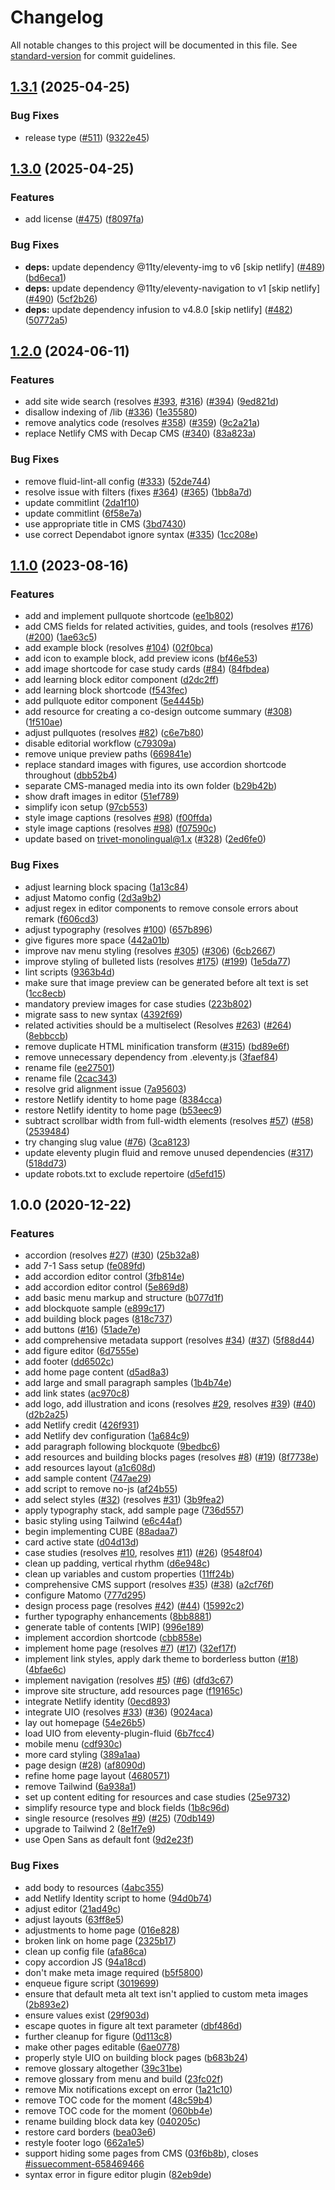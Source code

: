 # Changelog

All notable changes to this project will be documented in this file. See [standard-version](https://github.com/conventional-changelog/standard-version) for commit guidelines.

## [1.3.1](https://github.com/community-led-design/kit/compare/v1.3.0...v1.3.1) (2025-04-25)


### Bug Fixes

* release type ([#511](https://github.com/community-led-design/kit/issues/511)) ([9322e45](https://github.com/community-led-design/kit/commit/9322e45e04c47f963176c9397d613c926999cc49))

## [1.3.0](https://github.com/community-led-design/kit/compare/v1.2.0...v1.3.0) (2025-04-25)


### Features

* add license ([#475](https://github.com/community-led-design/kit/issues/475)) ([f8097fa](https://github.com/community-led-design/kit/commit/f8097fa5a7eb90f718c39e33f7303a8f672160bc))


### Bug Fixes

* **deps:** update dependency @11ty/eleventy-img to v6 [skip netlify] ([#489](https://github.com/community-led-design/kit/issues/489)) ([bd6eca1](https://github.com/community-led-design/kit/commit/bd6eca1b857cf92c43a1ecba68e5740609187c18))
* **deps:** update dependency @11ty/eleventy-navigation to v1 [skip netlify] ([#490](https://github.com/community-led-design/kit/issues/490)) ([5cf2b26](https://github.com/community-led-design/kit/commit/5cf2b260a0921b669ca923f34bf4ad3eb964b819))
* **deps:** update dependency infusion to v4.8.0 [skip netlify] ([#482](https://github.com/community-led-design/kit/issues/482)) ([50772a5](https://github.com/community-led-design/kit/commit/50772a5f1148b4adfbf1ab9460b916290d2cfa30))

## [1.2.0](https://github.com/community-led-design/kit/compare/v1.1.0...v1.2.0) (2024-06-11)


### Features

* add site wide search (resolves [#393](https://github.com/community-led-design/kit/issues/393), [#316](https://github.com/community-led-design/kit/issues/316)) ([#394](https://github.com/community-led-design/kit/issues/394)) ([9ed821d](https://github.com/community-led-design/kit/commit/9ed821d806b1a65a67da78c01a3c322f12e3161f))
* disallow indexing of /lib ([#336](https://github.com/community-led-design/kit/issues/336)) ([1e35580](https://github.com/community-led-design/kit/commit/1e35580635b609f0f3e17ca7cbe34d7052e9aa60))
* remove analytics code (resolves [#358](https://github.com/community-led-design/kit/issues/358)) ([#359](https://github.com/community-led-design/kit/issues/359)) ([9c2a21a](https://github.com/community-led-design/kit/commit/9c2a21a363df8d586bfee43195b3a6e16cb4fdee))
* replace Netlify CMS with Decap CMS ([#340](https://github.com/community-led-design/kit/issues/340)) ([83a823a](https://github.com/community-led-design/kit/commit/83a823a99c9f1c31c647e93df4094a8c68a05d2b))


### Bug Fixes

* remove fluid-lint-all config ([#333](https://github.com/community-led-design/kit/issues/333)) ([52de744](https://github.com/community-led-design/kit/commit/52de7442e8e2e28cb529c78fc4ef085a04f6f2fb))
* resolve issue with filters (fixes [#364](https://github.com/community-led-design/kit/issues/364)) ([#365](https://github.com/community-led-design/kit/issues/365)) ([1bb8a7d](https://github.com/community-led-design/kit/commit/1bb8a7df7f541d6e21da10da8f32115923657569))
* update commitlint ([2da1f10](https://github.com/community-led-design/kit/commit/2da1f103654ab7522589298223224d48de2fd103))
* update commitlint ([6f58e7a](https://github.com/community-led-design/kit/commit/6f58e7a913bb0973cd248b67dd36f72330e29ac1))
* use appropriate title in CMS ([3bd7430](https://github.com/community-led-design/kit/commit/3bd743001dcd499d0140408408f25eaa92018264))
* use correct Dependabot ignore syntax ([#335](https://github.com/community-led-design/kit/issues/335)) ([1cc208e](https://github.com/community-led-design/kit/commit/1cc208ed7c75875ee7ba8cecedb3407604eaf9df))

## [1.1.0](https://github.com/community-led-design/kit/compare/v1.0.0...v1.1.0) (2023-08-16)


### Features

* add and implement pullquote shortcode ([ee1b802](https://github.com/community-led-design/kit/commit/ee1b802293f0baaa0208b5095b1b1f3f45359fee))
* add CMS fields for related activities, guides, and tools (resolves [#176](https://github.com/community-led-design/kit/issues/176)) ([#200](https://github.com/community-led-design/kit/issues/200)) ([1ae63c5](https://github.com/community-led-design/kit/commit/1ae63c5dae3a0ec43ba807b54f62d3790ace6b90))
* add example block (resolves [#104](https://github.com/community-led-design/kit/issues/104)) ([02f0bca](https://github.com/community-led-design/kit/commit/02f0bcaf7cdfaf9db9c99e4b1ba6257e1f3b3b70))
* add icon to example block, add preview icons ([bf46e53](https://github.com/community-led-design/kit/commit/bf46e53f79b1c0fafa67c3c25f2748f2af84c10c))
* add image shortcode for case study cards ([#84](https://github.com/community-led-design/kit/issues/84)) ([84fbdea](https://github.com/community-led-design/kit/commit/84fbdea0242a8e77c332f410b073b3d7e3f77bfa))
* add learning block editor component ([d2dc2ff](https://github.com/community-led-design/kit/commit/d2dc2ffccd8684ddaedfdd64f2b7f7c059af736e))
* add learning block shortcode ([f543fec](https://github.com/community-led-design/kit/commit/f543fecf4d9f384ea3b9b74167de2dc57792e7f2))
* add pullquote editor component ([5e4445b](https://github.com/community-led-design/kit/commit/5e4445b84b793ad8f689a529744aaa9321dbee86))
* add resource for creating a co-design outcome summary ([#308](https://github.com/community-led-design/kit/issues/308)) ([1f510ae](https://github.com/community-led-design/kit/commit/1f510ae1d9f318bfc9ee4d183b6d1b6b8e403b98))
* adjust pullquotes (resolves [#82](https://github.com/community-led-design/kit/issues/82)) ([c6e7b80](https://github.com/community-led-design/kit/commit/c6e7b804ed3935156dba844e2fd42dbde3c5a978))
* disable editorial workflow ([c79309a](https://github.com/community-led-design/kit/commit/c79309acee4e27b808976464a173532136b921c8))
* remove unique preview paths ([669841e](https://github.com/community-led-design/kit/commit/669841e5b0ac2313e85497311aac5c035b2f9365))
* replace standard images with figures, use accordion shortcode throughout ([dbb52b4](https://github.com/community-led-design/kit/commit/dbb52b44d7be66a5634afa7f7a4b8ccc5677cacc))
* separate CMS-managed media into its own folder ([b29b42b](https://github.com/community-led-design/kit/commit/b29b42b6cd4c98419141498d4d15df120b8f0e0f))
* show draft images in editor ([51ef789](https://github.com/community-led-design/kit/commit/51ef789ae21b47bf32d62b71c0ae7cf127d0b2c8))
* simplify icon setup ([97cb553](https://github.com/community-led-design/kit/commit/97cb5535c85a08ade37b5af2e86bc0bbdc8ed215))
* style image captions (resolves [#98](https://github.com/community-led-design/kit/issues/98)) ([f00ffda](https://github.com/community-led-design/kit/commit/f00ffdab389ff16e4e1e4529f4d1d4dba76193b9))
* style image captions (resolves [#98](https://github.com/community-led-design/kit/issues/98)) ([f07590c](https://github.com/community-led-design/kit/commit/f07590c41f9d2319fde9634bbc1da1ae59fb4aed))
* update based on trivet-monolingual@1.x ([#328](https://github.com/community-led-design/kit/issues/328)) ([2ed6fe0](https://github.com/community-led-design/kit/commit/2ed6fe01c9c51d291020ef7c385e675450da7d74))


### Bug Fixes

* adjust learning block spacing ([1a13c84](https://github.com/community-led-design/kit/commit/1a13c84d132f8ea69ef9c807e5d78d5d9d11994f))
* adjust Matomo config ([2d3a9b2](https://github.com/community-led-design/kit/commit/2d3a9b2b82807b9cc9778b1166a37d410ce9aae0))
* adjust regex in editor components to remove console errors about remark ([f606cd3](https://github.com/community-led-design/kit/commit/f606cd301a261055e93558566bc51d58978eaf11))
* adjust typography (resolves [#100](https://github.com/community-led-design/kit/issues/100)) ([657b896](https://github.com/community-led-design/kit/commit/657b896af7e2e4a892ebadabee9dfe5272d61bd8))
* give figures more space ([442a01b](https://github.com/community-led-design/kit/commit/442a01b62c0ee17a7a89d95e144a22f5fbbfe040))
* improve nav menu styling (resolves [#305](https://github.com/community-led-design/kit/issues/305)) ([#306](https://github.com/community-led-design/kit/issues/306)) ([6cb2667](https://github.com/community-led-design/kit/commit/6cb266745a18a86a8e965689b41b9cc7da43586d))
* improve styling of bulleted lists (resolves [#175](https://github.com/community-led-design/kit/issues/175)) ([#199](https://github.com/community-led-design/kit/issues/199)) ([1e5da77](https://github.com/community-led-design/kit/commit/1e5da77b6d6d6968af93e83fcfb2131a07cc140c))
* lint scripts ([9363b4d](https://github.com/community-led-design/kit/commit/9363b4d7d214acc7da9839ce0f7db9d798670313))
* make sure that image preview can be generated before alt text is set ([1cc8ecb](https://github.com/community-led-design/kit/commit/1cc8ecb80e55633d737637ea0eae44dfef24ec6f))
* mandatory preview images for case studies ([223b802](https://github.com/community-led-design/kit/commit/223b802ada949aa0273cbb0ca4a390b9cdb68511))
* migrate sass to new syntax ([4392f69](https://github.com/community-led-design/kit/commit/4392f698dafd178b4070160e4eed692964736e7a))
* related activities should be a multiselect (Resolves [#263](https://github.com/community-led-design/kit/issues/263)) ([#264](https://github.com/community-led-design/kit/issues/264)) ([8ebbccb](https://github.com/community-led-design/kit/commit/8ebbccb7b0c6918b771965fdb95447278fb717ea))
* remove duplicate HTML minification transform ([#315](https://github.com/community-led-design/kit/issues/315)) ([bd89e6f](https://github.com/community-led-design/kit/commit/bd89e6fe1340fedad2d074393f416ec3eec39f2e))
* remove unnecessary dependency from .eleventy.js ([3faef84](https://github.com/community-led-design/kit/commit/3faef8468ab74c01c3b383584b79f3f42ba0118a))
* rename file ([ee27501](https://github.com/community-led-design/kit/commit/ee275018f3b99516d9dec6a575ebd42bcb7ddcb0))
* rename file ([2cac343](https://github.com/community-led-design/kit/commit/2cac343992d1e89c191ecbf0486c22145bf57470))
* resolve grid alignment issue ([7a95603](https://github.com/community-led-design/kit/commit/7a95603fd6c4bccdc2051fcb778ee395b21ed835))
* restore Netlify identity to home page ([8384cca](https://github.com/community-led-design/kit/commit/8384cca07892aa9231500844fa53c39e4c4d38d5))
* restore Netlify identity to home page ([b53eec9](https://github.com/community-led-design/kit/commit/b53eec9b98f04c9668111af0ab632b3ac27956b1))
* subtract scrollbar width from full-width elements (resolves [#57](https://github.com/community-led-design/kit/issues/57)) ([#58](https://github.com/community-led-design/kit/issues/58)) ([2539484](https://github.com/community-led-design/kit/commit/2539484fd5270d6d713c80aab45415efd44ab2fc))
* try changing slug value ([#76](https://github.com/community-led-design/kit/issues/76)) ([3ca8123](https://github.com/community-led-design/kit/commit/3ca8123f5f161c9570f7ecb0bab99d6eb172d06b))
* update eleventy plugin fluid and remove unused dependencies ([#317](https://github.com/community-led-design/kit/issues/317)) ([518dd73](https://github.com/community-led-design/kit/commit/518dd73a60586835302f9e5fbf9a30e34e6af5d2))
* update robots.txt to exclude repertoire ([d5efd15](https://github.com/community-led-design/kit/commit/d5efd152e014cdbe7777d7284e18d90c97272adc))

## 1.0.0 (2020-12-22)

### Features

* accordion (resolves [#27](https://github.com/community-led-design/kit/issues/27)) ([#30](https://github.com/community-led-design/kit/issues/30)) ([25b32a8](https://github.com/community-led-design/kit/commit/25b32a883301c69fe9a1252dc13581191472cf3c))
* add 7-1 Sass setup ([fe089fd](https://github.com/community-led-design/kit/commit/fe089fd3c83537c3ad25b87856cade12deb855e4))
* add accordion editor control ([3fb814e](https://github.com/community-led-design/kit/commit/3fb814e0193018f4729f84150aca598b28c1dd9e))
* add accordion editor control ([5e869d8](https://github.com/community-led-design/kit/commit/5e869d8d15c050197070c5fbc9956f89e274258f))
* add basic menu markup and structure ([b077d1f](https://github.com/community-led-design/kit/commit/b077d1feb60ab8f2233dca47158acdf1950c5983))
* add blockquote sample ([e899c17](https://github.com/community-led-design/kit/commit/e899c179b63e4b2e25e5c19357a548c742d70b20))
* add building block pages ([818c737](https://github.com/community-led-design/kit/commit/818c7377bfdc8814d4dc84b3b3f180c8adb4955d))
* add buttons ([#16](https://github.com/community-led-design/kit/issues/16)) ([51ade7e](https://github.com/community-led-design/kit/commit/51ade7e6a34776cec400224eaa51460aceb15a76))
* add comprehensive metadata support (resolves [#34](https://github.com/community-led-design/kit/issues/34)) ([#37](https://github.com/community-led-design/kit/issues/37)) ([5f88d44](https://github.com/community-led-design/kit/commit/5f88d440fb88875b74faf63f9acc137ae817c02e))
* add figure editor ([6d7555e](https://github.com/community-led-design/kit/commit/6d7555e9a3a061d1c1cf19f58d023276cbb1f604))
* add footer ([dd6502c](https://github.com/community-led-design/kit/commit/dd6502cf5801deefca8aeedb881285d24cfe4fb3))
* add home page content ([d5ad8a3](https://github.com/community-led-design/kit/commit/d5ad8a3591ad16ba7b9d82daa7764a22706ad5db))
* add large and small paragraph samples ([1b4b74e](https://github.com/community-led-design/kit/commit/1b4b74ecf114f888088fad037c7cf0f59b847237))
* add link states ([ac970c8](https://github.com/community-led-design/kit/commit/ac970c82f5f3ce07da0c2e2d4d450b380bf3b423))
* add logo, add illustration and icons (resolves [#29](https://github.com/community-led-design/kit/issues/29), resolves [#39](https://github.com/community-led-design/kit/issues/39)) ([#40](https://github.com/community-led-design/kit/issues/40)) ([d2b2a25](https://github.com/community-led-design/kit/commit/d2b2a25a4e1852dd5a2e83d573db1dec87d232fc))
* add Netlify credit ([426f931](https://github.com/community-led-design/kit/commit/426f9315a3d3a507cd63c8d41cc77b8afd429056))
* add Netlify dev configuration ([1a684c9](https://github.com/community-led-design/kit/commit/1a684c98583b384be783f3da61c6c20462c353b1))
* add paragraph following blockquote ([9bedbc6](https://github.com/community-led-design/kit/commit/9bedbc6c6d97701875776464945389a827a5c3e6))
* add resources and building blocks pages (resolves [#8](https://github.com/community-led-design/kit/issues/8)) ([#19](https://github.com/community-led-design/kit/issues/19)) ([8f7738e](https://github.com/community-led-design/kit/commit/8f7738eb45473ce25c7b944b933def9d7398950d))
* add resources layout ([a1c608d](https://github.com/community-led-design/kit/commit/a1c608d5c231b4521a20c009d802e442f6ab96c5))
* add sample content ([747ae29](https://github.com/community-led-design/kit/commit/747ae291bb10ad3bd6ad0b6e51727371341cbf52))
* add script to remove no-js ([af24b55](https://github.com/community-led-design/kit/commit/af24b55e659284ddc586b8ddbd31a9e540a9ed61))
* add select styles ([#32](https://github.com/community-led-design/kit/issues/32)) (resolves [#31](https://github.com/community-led-design/kit/issues/31)) ([3b9fea2](https://github.com/community-led-design/kit/commit/3b9fea2464cebc235b3e799f7bd1e70b7d9a488f))
* apply typography stack, add sample page ([736d557](https://github.com/community-led-design/kit/commit/736d5573e3173909158799b4d6ff8afca187a402))
* basic styling using Tailwind ([e6c44af](https://github.com/community-led-design/kit/commit/e6c44afb0ac30f33cc01cd3b9ac10fbe0469c5f5))
* begin implementing CUBE ([88adaa7](https://github.com/community-led-design/kit/commit/88adaa7fe20f3039b2dce231de2a9716a3efd3c4))
* card active state ([d04d13d](https://github.com/community-led-design/kit/commit/d04d13d6e4df2c88e4a44655b271f4470c1eb4a2))
* case studies (resolves [#10](https://github.com/community-led-design/kit/issues/10), resolves [#11](https://github.com/community-led-design/kit/issues/11)) ([#26](https://github.com/community-led-design/kit/issues/26)) ([9548f04](https://github.com/community-led-design/kit/commit/9548f04bcaae18303e94e5e7e6b2e613254d5ca1))
* clean up padding, vertical rhythm ([d6e948c](https://github.com/community-led-design/kit/commit/d6e948cc83a881835804ba85dd7f51fb78ea0262))
* clean up variables and custom properties ([11ff24b](https://github.com/community-led-design/kit/commit/11ff24b762b2a94a1d6d3773c2e03206383cf486))
* comprehensive CMS support (resolves [#35](https://github.com/community-led-design/kit/issues/35)) ([#38](https://github.com/community-led-design/kit/issues/38)) ([a2cf76f](https://github.com/community-led-design/kit/commit/a2cf76fff285ee91b287c19f568bf28238b312c7))
* configure Matomo ([777d295](https://github.com/community-led-design/kit/commit/777d2950c201fbf2fac9a21efb5a77381a72a8d1))
* design process page (resolves [#42](https://github.com/community-led-design/kit/issues/42)) ([#44](https://github.com/community-led-design/kit/issues/44)) ([15992c2](https://github.com/community-led-design/kit/commit/15992c2eb7e8c1ed42cc87501419548807f98a44))
* further typography enhancements ([8bb8881](https://github.com/community-led-design/kit/commit/8bb8881144146589f8f94ffbcc6720f8c26f911b))
* generate table of contents [WIP] ([996e189](https://github.com/community-led-design/kit/commit/996e189918abadf0c97e222e52cac34bbdc9947e))
* implement accordion shortcode ([cbb858e](https://github.com/community-led-design/kit/commit/cbb858ef7f79185ca49f9757a3384f7a1a7be40e))
* implement home page (resolves [#7](https://github.com/community-led-design/kit/issues/7)) ([#17](https://github.com/community-led-design/kit/issues/17)) ([32ef17f](https://github.com/community-led-design/kit/commit/32ef17f1366c26c76a8db2e68e33c184e6643a9b))
* implement link styles, apply dark theme to borderless button ([#18](https://github.com/community-led-design/kit/issues/18)) ([4bfae6c](https://github.com/community-led-design/kit/commit/4bfae6caa85aec1bc088852222d3f30fa8b2dc24))
* implement navigation (resolves [#5](https://github.com/community-led-design/kit/issues/5)) ([#6](https://github.com/community-led-design/kit/issues/6)) ([dfd3c67](https://github.com/community-led-design/kit/commit/dfd3c67ff17e5e47b861e1d413ca94a4c9250405))
* improve site structure, add resources page ([f19165c](https://github.com/community-led-design/kit/commit/f19165c4713571511405918667ac2c3c6d2aa9c7))
* integrate Netlify identity ([0ecd893](https://github.com/community-led-design/kit/commit/0ecd893bb1759d1fc332264d3d859f7780ddd68e))
* integrate UIO (resolves [#33](https://github.com/community-led-design/kit/issues/33)) ([#36](https://github.com/community-led-design/kit/issues/36)) ([9024aca](https://github.com/community-led-design/kit/commit/9024aca239089b940d946d7a26a8e27d36a7c39a))
* lay out homepage ([54e26b5](https://github.com/community-led-design/kit/commit/54e26b54b4dc1ce5df988be8626989dc5af83534))
* load UIO from eleventy-plugin-fluid ([6b7fcc4](https://github.com/community-led-design/kit/commit/6b7fcc443f22a33f6ffcc21b5718b21511d74ded))
* mobile menu ([cdf930c](https://github.com/community-led-design/kit/commit/cdf930c53de82d96d6376f588473ef1928a63101))
* more card styling ([389a1aa](https://github.com/community-led-design/kit/commit/389a1aadeaf825c63cd1bcb665428fc68a919c90))
* page design ([#28](https://github.com/community-led-design/kit/issues/28)) ([af8090d](https://github.com/community-led-design/kit/commit/af8090d4e886599c2b8eee96234709c0ec011a8a))
* refine home page layout ([4680571](https://github.com/community-led-design/kit/commit/4680571cb5bd229db3610a3647e245dbddf1328d))
* remove Tailwind ([6a938a1](https://github.com/community-led-design/kit/commit/6a938a1d2219d88e5685bca4d7c9ff01103c579d))
* set up content editing for resources and case studies ([25e9732](https://github.com/community-led-design/kit/commit/25e97320ef407dea3bd62b84dcb4c6c91e611ef5))
* simplify resource type and block fields ([1b8c96d](https://github.com/community-led-design/kit/commit/1b8c96d370b1358a3fdf7a79a688d053fb957486))
* single resource (resolves [#9](https://github.com/community-led-design/kit/issues/9)) ([#25](https://github.com/community-led-design/kit/issues/25)) ([70db149](https://github.com/community-led-design/kit/commit/70db149fcd6439ada4f33a85813d29d9997fe5b0))
* upgrade to Tailwind 2 ([8e1f7e9](https://github.com/community-led-design/kit/commit/8e1f7e9ac7dc78fa12db2f99633b2a0d0db27b4b))
* use Open Sans as default font ([9d2e23f](https://github.com/community-led-design/kit/commit/9d2e23f2ea02240941342ba148225b9db46135bf))


### Bug Fixes

* add body to resources ([4abc355](https://github.com/community-led-design/kit/commit/4abc35555228430a188b4e03f5531d0d836f276f))
* add Netlify Identity script to home ([94d0b74](https://github.com/community-led-design/kit/commit/94d0b74e9e78e635a8a024a138b080c770fde953))
* adjust editor ([21ad49c](https://github.com/community-led-design/kit/commit/21ad49cfef98be910a3086cf53d54c203d0fc93a))
* adjust layouts ([63ff8e5](https://github.com/community-led-design/kit/commit/63ff8e5fc3987fa4fc8c8a2241377bb20a202c9a))
* adjustments to home page ([016e828](https://github.com/community-led-design/kit/commit/016e8284489fa98fec5b261b7f44902528853000))
* broken link on home page ([2325b17](https://github.com/community-led-design/kit/commit/2325b17b56cb88b1931523302480bcb6c33c3524))
* clean up config file ([afa86ca](https://github.com/community-led-design/kit/commit/afa86ca75e60cf94592c2a4dda1ec0f76cb5c57c))
* copy accordion JS ([94a18cd](https://github.com/community-led-design/kit/commit/94a18cdc6e8a5c1dc871f4a63f9078eabc48745d))
* don't make meta image required ([b5f5800](https://github.com/community-led-design/kit/commit/b5f58005398b0d488868c27c4f66190bc071b6e1))
* enqueue figure script ([3019699](https://github.com/community-led-design/kit/commit/3019699e82a8e279be1430a0140c296b1ac3df8e))
* ensure that default meta alt text isn't applied to custom meta images ([2b893e2](https://github.com/community-led-design/kit/commit/2b893e2db3bd1e387e25ee6ff905a8c34d334d74))
* ensure values exist ([29f903d](https://github.com/community-led-design/kit/commit/29f903d5a1d572e68b96b8281a1dba0f23582b72))
* escape quotes in figure alt text parameter ([dbf486d](https://github.com/community-led-design/kit/commit/dbf486da4d99c6bd2ac6f4a60a99d2c6ec292ec5))
* further cleanup for figure ([0d113c8](https://github.com/community-led-design/kit/commit/0d113c8d26f3d18408b7e75d6a56bf785835aa17))
* make other pages editable ([6ae0778](https://github.com/community-led-design/kit/commit/6ae077828b7fe6bb406d0b52dcc0dfcfe7c96347))
* properly style UIO on building block pages ([b683b24](https://github.com/community-led-design/kit/commit/b683b24d6e6d3274a965c0708a55ce3e893a14b2))
* remove glossary altogether ([39c31be](https://github.com/community-led-design/kit/commit/39c31beaabd94fb1d75754de79896902201de7e4))
* remove glossary from menu and build ([23fc02f](https://github.com/community-led-design/kit/commit/23fc02fc835dce3004fa0b19dbe8b21ad6e2687a))
* remove Mix notifications except on error ([1a21c10](https://github.com/community-led-design/kit/commit/1a21c1077518811ca9a98be2de128d39089d4d0e))
* remove TOC code for the moment ([48c59b4](https://github.com/community-led-design/kit/commit/48c59b4100e70a86d846fa728feed328c2997f12))
* remove TOC code for the moment ([060bb4e](https://github.com/community-led-design/kit/commit/060bb4e40bb033ea9dacd3c36387cc8a2af9cd00))
* rename building block data key ([040205c](https://github.com/community-led-design/kit/commit/040205c5cb50fdfca532543f4d19e8cd143b1f02))
* restore card borders ([bea03e6](https://github.com/community-led-design/kit/commit/bea03e6176db1941b73e06a5263b35fbb9e6bf09))
* restyle footer logo ([662a1e5](https://github.com/community-led-design/kit/commit/662a1e54a73ec17f9c186466da4a44f58d655a3e))
* support hiding some pages from CMS ([03f6b8b](https://github.com/community-led-design/kit/commit/03f6b8b5bf825894c413f395cec291b05c88bd36)), closes [#issuecomment-658469466](https://github.com/community-led-design/kit/issues/issuecomment-658469466)
* syntax error in figure editor plugin ([82eb9de](https://github.com/community-led-design/kit/commit/82eb9de828bfbfdcccb76d0085f62b41ebad4009))
